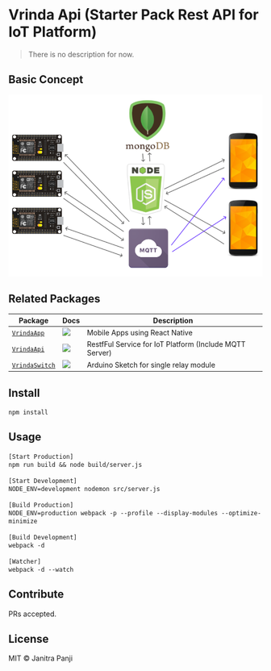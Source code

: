 # Vrinda Api (Starter Pack Rest API for IoT Platform)

> There is no description for now.

## Basic Concept
![Alt text](diagram/diagram.png?raw=true "Diagram Concept")

## Related Packages

| Package | Docs | Description |
|---------|------|-------------|
| [`VrindaApp`](/tree/master) |  [![](https://img.shields.io/badge/API%20Docs-markdown-lightgrey.svg?style=flat-square)](/packages/react-router/docs) | Mobile Apps using React Native |
| [`VrindaApi`](/tree/master) | [![](https://img.shields.io/badge/API%20Docs-markdown-lightgrey.svg?style=flat-square)](/packages/react-router-dom/docs) | RestfFul Service for IoT Platform (Include MQTT Server) |
| [`VrindaSwitch`](/tree/master) | [![](https://img.shields.io/badge/API%20Docs-markdown-lightgrey.svg?style=flat-square)](/packages/react-router-native/docs) |  Arduino Sketch for single relay module |

## Install

```
npm install
```

## Usage

```
[Start Production]
npm run build && node build/server.js

[Start Development]
NODE_ENV=development nodemon src/server.js

[Build Production]
NODE_ENV=production webpack -p --profile --display-modules --optimize-minimize

[Build Development]
webpack -d

[Watcher]
webpack -d --watch
```

## Contribute

PRs accepted.

## License

MIT © Janitra Panji
